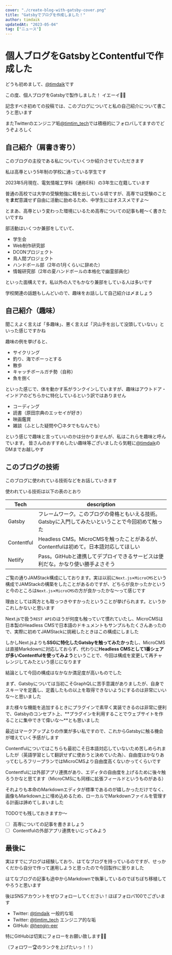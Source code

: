 ```yaml
---
cover: "./create-blog-with-gatsby-cover.png"
title: "Gatsbyでブログを作成しました！"
author: timdaik
updatedAt: "2023-05-04"
tag: ["ニュース"]
---
```

# 個人ブログをGatsbyとContentfulで作成した

どうも初めまして、[@timdaik](https://twitter.com/timdaik)です

この度、個人ブログをGatsbyで製作しました！ イエーイ🎉🎉

記念すべき初めての投稿では、このブログについてと私の自己紹介について書こうと思います

またTwitterのエンジニア垢[@timtim_tech](https://twitter.com/timtim_tech)では積極的にフォロバしてますのでどうぞよろしく

## 自己紹介（肩書き寄り）

このブログの主役である私についていくつか紹介させていただきます

私は高専という5年制の学校に通っている学生です

2023年5月現在、電気情報工学科（通称E科）の3年生に在籍しています

普通の高校では大学の受験勉強に精を出している頃ですが、高専では受験のことを**まだ**意識せず自由に活動に励めるため、中学生にはオススメですよ～

とまあ、高専という変わった環境にいるため高専についての記事も軽～く書きたいですね

部活動はいくつか兼部をしていて、

- 学生会
- Web制作研究部
- DCONプロジェクト
- 鳥人間プロジェクト
- ハンドボール部（2年の1月くらいに辞めた）
- 情報研究部（2年の夏ハンドボールの本格化で幽霊部員化）

といった面構えです。私以外の人でもかなり兼部をしている人は多いです

学校関連の話題もしんどいので、趣味をお話しして自己紹介は〆ましょう

## 自己紹介（趣味）

聞こえよく言えば「多趣味」、悪く言えば「沢山手を出して没頭していない」といった感じですかね

趣味の例を挙げると、

- サイクリング
- 釣り、海でボーっとする
- 散歩
- キャッチボールガチ勢（自称）
- 魚を捌く

といった感じで、体を動かす系がランクインしていますが、趣味はアウトドア・インドアのどちらかに特化しているという訳ではありません

- コーディング
- 読書（原田宗典のエッセイが好き）
- 映画鑑賞
- 雑談（ふとした疑問や〇ネタでもなんでも）

という感じで趣味と言っていいのかは分かりませんが、私はこれらを趣味と呼んでいます。 皆さんのおすすめしたい趣味等ございましたら気軽に[@timdaik](https://twitter.com/timdaik)のDMまでお越しやす

## このブログの技術

このブログに使われている技術などをお話していきます

使われている技術は以下の表のとおり

| Tech       | description                                                      |
|------------|------------------------------------------------------------------|
| Gatsby     | フレームワーク。このブログの骨格ともいえる技術。Gatsbyに入門してみたいということで今回初めて触った   |
| Contentful | Headless CMS。MicroCMSを触ったことがあるが、Contentfulは初めて。日本語対応してほしい |
| Netlify    | Pass。GitHubと連携してデプロイできるサービスは便利だな。かなり使い勝手よさそう              |

ご覧の通りJAMStack構成にしております。実は以前に`Next.js`×`MicroCMS`という構成でJAMStackの構築をしたことがあるのですが、どちらが良かったかというと今のところは`Next.js`×`MicroCMS`の方が良かったかな～って感じです

理由としては両方とも取っつきやすかったということが挙げられます。というかこれしかないと思います

Next.jsで扱う`REST API`のほうが何度も触っていて慣れていたし、MicroCMSは日本製のHeadless CMSで日本語のドキュメントもサンプルもたくさんあったので、実際に初めてJAMStackに挑戦したときはこの構成にしました

しかしNext.jsよりも**SSGに特化したGatsbyを触ってみたかった**し、MicroCMSは直接Markdownに対応しておらず、代わりに**Headless CMSとして1番シェアが多いContentfulを使ってみよう**ということで、今回は構成を変更して再チャレンジしてみたという感じになります

結論として今回の構成はなかなか満足度が高いものでした

まず、Gatsbyについては当初こそGraphQLに苦手意識がありましたが、自身でスキーマを定義し、定義したもの以上を取得できないようにするのは非常にいいな～と思いました

また様々な機能を追加するときにプラグインで素早く実装できるのは非常に便利で、Gatsbyのコンセプト上、**プラグインを利用することでウェブサイトを作ることに集中できて偉いな～**とも思いました

最近はマークアップよりの作業が多い私ですので、これからGatsbyに触る機会が増えていく予感がします

Contentfulについてはこちらも最初こそ日本語対応していないため苦しめられましたが（英語学習として翻訳せずに使おうと決めていた為）、自由度はかなりあってむしろフリープランではMicroCMSより自由度高くないかってくらいです

Contentfulには外部アプリ連携があり、エディタの自由度を上げるために後々触ろうかなと思てます（MicroCMSにも同様に拡張フィールドというものがある）

それよりも本命のMarkdownエディタが標準であるのが嬉しかっただけでなく、画像もMarkdown上に埋め込めるため、ローカルでMarkdownファイルを管理する計画は諦めてしまいました

TODOでも残しておきますか～

- [ ] 高専についての記事を書きましょう
- [ ] Contentfulの外部アプリ連携をいじってみよう

## 最後に

実はすでにブログは経験しており、はてなブログを持っているのですが、せっかくだから自分で作って運用しようと思ったので今回製作に至りました

はてなブログの記事も途中からMarkdownで執筆しているのでぼちぼち移植してやろうと思います

後はSNSアカウントをぜひフォローしてください！ほぼフォロバ100でございます

- Twitter: [@timdaik](https://twitter.com/timdaik) 一般的な垢
- Twitter: [@timtim_tech](https://twitter.com/timtim_tech) エンジニア的な垢
- GitHub: [@hengin-eer](https://github.com/hengin-eer) 

特にGitHubは切実にフォローをお願い致します🙏🙏

（フォロワー🏆のランクを上げたいっ！！）
